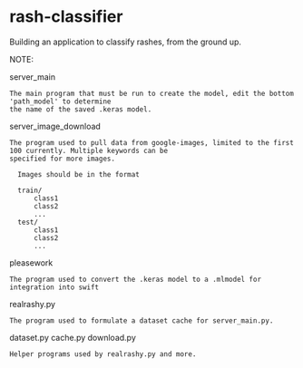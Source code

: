 # rash-classifier
Building an application to classify rashes, from the ground up.

NOTE:

server_main 
 
    The main program that must be run to create the model, edit the bottom 'path_model' to determine
    the name of the saved .keras model.
  
server_image_download

    The program used to pull data from google-images, limited to the first 100 currently. Multiple keywords can be
    specified for more images.
    
      Images should be in the format
      
      train/
          class1
          class2
          ...
      test/
          class1
          class2
          ...
    
pleasework

    The program used to convert the .keras model to a .mlmodel for integration into swift
    
realrashy.py
  
    The program used to formulate a dataset cache for server_main.py.

dataset.py
cache.py
download.py

    Helper programs used by realrashy.py and more.
